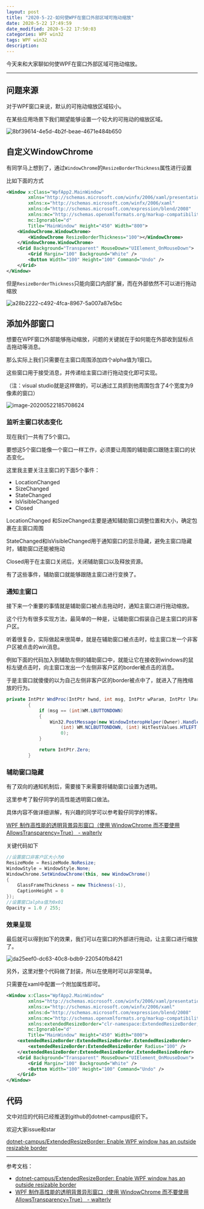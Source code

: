 ```yaml
---
layout: post
title: "2020-5-22-如何使WPF在窗口外部区域可拖动缩放"
date: 2020-5-22 17:49:59
date_modified: 2020-5-22 17:50:03
categories: WPF win32
tags: WPF win32
description:
---
```


今天来和大家聊如何使WPF在窗口外部区域可拖动缩放。

-----

## 问题来源

对于WPF窗口来说，默认的可拖动缩放区域较小。

在某些应用场景下我们期望能够设置一个较大的可拖动的缩放区域。

![8bf39614-4e5d-4b2f-beae-4671e484b650](../media/8bf39614-4e5d-4b2f-beae-4671e484b650.gif)

## 自定义WindowChrome

有同学马上想到了，通过`WindowChrome`的`ResizeBorderThickness`属性进行设置

比如下面的方式

```xml
<Window x:Class="WpfApp2.MainWindow"
        xmlns="http://schemas.microsoft.com/winfx/2006/xaml/presentation"
        xmlns:x="http://schemas.microsoft.com/winfx/2006/xaml"
        xmlns:d="http://schemas.microsoft.com/expression/blend/2008"
        xmlns:mc="http://schemas.openxmlformats.org/markup-compatibility/2006"
        mc:Ignorable="d"
        Title="MainWindow" Height="450" Width="800">
    <WindowChrome.WindowChrome>
        <WindowChrome ResizeBorderThickness="100"></WindowChrome>
    </WindowChrome.WindowChrome>
    <Grid Background="Transparent" MouseDown="UIElement_OnMouseDown">
        <Grid Margin="100" Background="White" />
        <Button Width="100" Height="100" Command="Undo" />
    </Grid>
</Window>
```

但是`ResizeBorderThickness`只能向窗口内部扩展，而在外部依然不可以进行拖动缩放

![a28b2222-c492-4fca-8967-5a007a87e5bc](../media/a28b2222-c492-4fca-8967-5a007a87e5bc.gif)

## 添加外部窗口

想要在WPF窗口外部能够拖动缩放，问题的关键就在于如何能在外部收到鼠标点击拖动等消息。

那么实际上我们只需要在主窗口周围添加四个alpha值为1窗口。

这些窗口用于接受消息，并传递给主窗口进行拖动变化即可实现。

（注：visual studio就是这样做的，可以通过工具抓到他周围包含了4个宽度为9像素的窗口）

![image-20200522185708624](../media/image-20200522185708624.png)

### 监听主窗口状态变化

现在我们一共有了5个窗口。

要想这5个窗口能像一个窗口一样工作，必须要让周围的辅助窗口跟随主窗口的状态变化。

这里我主要关注主窗口的下面5个事件：

- LocationChanged 
- SizeChanged 
- StateChanged 
- IsVisibleChanged
- Closed 

LocationChanged 和SizeChanged主要是通知辅助窗口调整位置和大小，确定包裹在主窗口周围

StateChanged和IsVisibleChanged用于通知窗口的显示隐藏，避免主窗口隐藏时，辅助窗口还能被拖动

Closed用于在主窗口关闭后，关闭辅助窗口以及释放资源。



有了这些事件，辅助窗口就能够跟随主窗口进行变换了。

### 通知主窗口

接下来一个重要的事情就是辅助窗口被点击拖动时，通知主窗口进行拖动缩放。

这个行为有很多实现方法，最简单的一种是，让辅助窗口假装自己是主窗口的非客户区。

听着很复杂，实际做起来很简单，就是在辅助窗口被点击时，给主窗口发一个非客户区被点击的win消息。

例如下面的代码加入到辅助左侧的辅助窗口中，就能让它在接收到windows的鼠标左键点击时，向主窗口发出一个左侧非客户区的border被点击的消息。

于是主窗口就傻傻的以为自己左侧非客户区的border被点中了，就进入了拖拽缩放的行为。

```C#
private IntPtr WndProc(IntPtr hwnd, int msg, IntPtr wParam, IntPtr lParam, ref bool handled)
        {
            if (msg == (int)WM.LBUTTONDOWN)
            {
                Win32.PostMessage(new WindowInteropHelper(Owner).Handle,
                    (int) WM.NCLBUTTONDOWN, (int) HitTestValues.HTLEFT,
                    0);
            }

            return IntPtr.Zero;
        }
```

### 辅助窗口隐藏

有了双向的通知机制后，需要接下来需要将辅助窗口设置为透明。

这里参考了毅仔同学的高性能透明窗口做法。

具体内容不做详细讲解，有兴趣的同学可以参考毅仔同学的博客。

[WPF 制作高性能的透明背景异形窗口（使用 WindowChrome 而不要使用 AllowsTransparency=True） - walterlv](https://blog.walterlv.com/post/wpf-transparent-window-without-allows-transparency.html)

关键代码如下

```csharp
//设置窗口非客户区大小为0
ResizeMode = ResizeMode.NoResize;
WindowStyle = WindowStyle.None;
WindowChrome.SetWindowChrome(this, new WindowChrome()
{
    GlassFrameThickness = new Thickness(-1),
    CaptionHeight = 0
});
//设置窗口alpha值为0x01
Opacity = 1.0 / 255;
```

### 效果呈现

最后就可以得到如下的效果，我们可以在窗口的外部进行拖动，让主窗口进行缩放了。

![da25eef0-dc63-40c8-bdb9-220540fb8421](../media/da25eef0-dc63-40c8-bdb9-220540fb8421.gif)

另外，这里对整个代码做了封装，所以在使用时可以非常简单。

只需要在xaml中配置一个附加属性即可。

```xml
<Window x:Class="WpfApp2.MainWindow"
        xmlns="http://schemas.microsoft.com/winfx/2006/xaml/presentation"
        xmlns:x="http://schemas.microsoft.com/winfx/2006/xaml"
        xmlns:d="http://schemas.microsoft.com/expression/blend/2008"
        xmlns:mc="http://schemas.openxmlformats.org/markup-compatibility/2006"
        xmlns:extendedResizeBorder="clr-namespace:ExtendedResizeBorder;assembly=ExtendedResizeBorder"
        mc:Ignorable="d"
        Title="MainWindow" Height="450" Width="800">
    <extendedResizeBorder:ExtendedResizeBorder.ExtendedResizeBorder>
        <extendedResizeBorder:ExtendedResizeBorder Radius="100" />
    </extendedResizeBorder:ExtendedResizeBorder.ExtendedResizeBorder>
    <Grid Background="Transparent" MouseDown="UIElement_OnMouseDown">
        <Grid Margin="100" Background="White" />
        <Button Width="100" Height="100" Command="Undo" />
    </Grid>
</Window>
```



## 代码

文中对应的代码已经推送到github的dotnet-campus组织下。

欢迎大家issue和star

[dotnet-campus/ExtendedResizeBorder: Enable WPF window has an outside resizable border](https://github.com/dotnet-campus/ExtendedResizeBorder)

---

参考文档：

-  [dotnet-campus/ExtendedResizeBorder: Enable WPF window has an outside resizable border](https://github.com/dotnet-campus/ExtendedResizeBorder)
-  [WPF 制作高性能的透明背景异形窗口（使用 WindowChrome 而不要使用 AllowsTransparency=True） - walterlv](https://blog.walterlv.com/post/wpf-transparent-window-without-allows-transparency.html)

